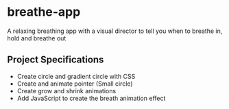 # breathe-app

A relaxing breathing app with a visual director to tell you when to breathe in, hold and breathe out

## Project Specifications

- Create circle and gradient circle with CSS
- Create and animate pointer (Small circle)
- Create grow and shrink animations
- Add JavaScript to create the breath animation effect